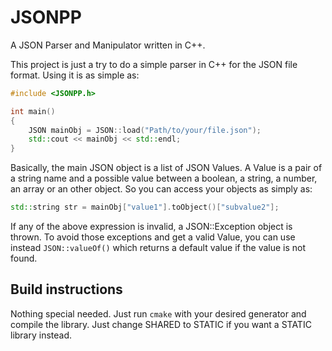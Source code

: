 # JSONPP
A JSON Parser and Manipulator written in C++.

This project is just a try to do a simple parser in C++ for the JSON file format. Using it is as simple as:

```c++
#include <JSONPP.h>

int main() 
{
    JSON mainObj = JSON::load("Path/to/your/file.json");
    std::cout << mainObj << std::endl;
}
```

Basically, the main JSON object is a list of JSON Values. A Value is a pair of a string name and a possible value between
a boolean, a string, a number, an array or an other object. So you can access your objects as simply as: 

```c++
std::string str = mainObj["value1"].toObject()["subvalue2"];
```

If any of the above expression is invalid, a JSON::Exception object is thrown. To avoid those exceptions and get a valid
Value, you can use instead `JSON::valueOf()` which returns a default value if the value is not found. 

## Build instructions
Nothing special needed. Just run `cmake` with your desired generator and compile the library. Just change SHARED to STATIC if 
you want a STATIC library instead. 
